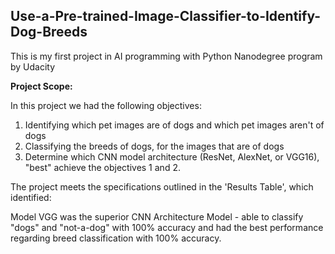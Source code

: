 ## Use-a-Pre-trained-Image-Classifier-to-Identify-Dog-Breeds
This is my first project in AI programming with Python Nanodegree program by Udacity

<b>Project Scope:</b>

In this project we had the following objectives:

1. Identifying which pet images are of dogs and which pet images aren't of dogs
2. Classifying the breeds of dogs, for the images that are of dogs
3. Determine which CNN model architecture (ResNet, AlexNet, or VGG16), "best" achieve the objectives 1 and 2.

The project meets the specifications outlined in the 'Results Table', which identified:

Model VGG was the superior CNN Architecture Model - able to classify "dogs" and "not-a-dog" with 100% accuracy and had the best performance regarding breed classification with 100% accuracy.
